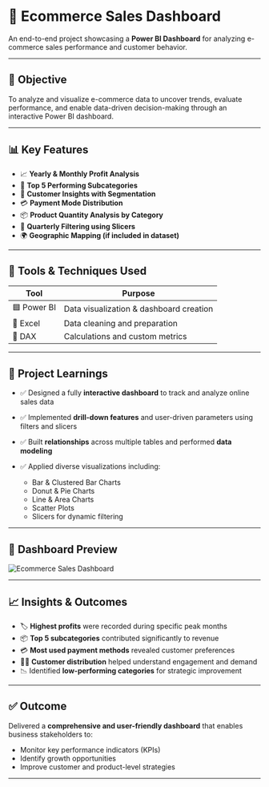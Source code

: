 

# 🛒 Ecommerce Sales Dashboard

An end-to-end project showcasing a **Power BI Dashboard** for analyzing e-commerce sales performance and customer behavior.

---

## 🎯 Objective

To analyze and visualize e-commerce data to uncover trends, evaluate performance, and enable data-driven decision-making through an interactive Power BI dashboard.

---

## 📊 Key Features

* 📈 **Yearly & Monthly Profit Analysis**
* 🧾 **Top 5 Performing Subcategories**
* 👥 **Customer Insights with Segmentation**
* 💳 **Payment Mode Distribution**
* 📦 **Product Quantity Analysis by Category**
* 📍 **Quarterly Filtering using Slicers**
* 🌍 **Geographic Mapping (if included in dataset)**

---

## 🔧 Tools & Techniques Used

| Tool        | Purpose                                 |
| ----------- | --------------------------------------- |
| 🟦 Power BI | Data visualization & dashboard creation |
| 📗 Excel    | Data cleaning and preparation           |
| 🧮 DAX      | Calculations and custom metrics         |

---

## 🚀 Project Learnings

* ✅ Designed a fully **interactive dashboard** to track and analyze online sales data
* ✅ Implemented **drill-down features** and user-driven parameters using filters and slicers
* ✅ Built **relationships** across multiple tables and performed **data modeling**
* ✅ Applied diverse visualizations including:

  * Bar & Clustered Bar Charts
  * Donut & Pie Charts
  * Line & Area Charts
  * Scatter Plots
  * Slicers for dynamic filtering

---

## 📸 Dashboard Preview

![Ecommerce Sales Dashboard](https://github.com/AaryaRajBaruah/PowerBi_Ecommerce_Sales_Deshboard/assets/91695207/fdbffb4c-60fd-4097-b2f5-3f7ce754ad25)

---

## 📈 Insights & Outcomes

* 🏷️ **Highest profits** were recorded during specific peak months
* 📦 **Top 5 subcategories** contributed significantly to revenue
* 💳 **Most used payment methods** revealed customer preferences
* 🧍‍♂️ **Customer distribution** helped understand engagement and demand
* 📉 Identified **low-performing categories** for strategic improvement

---

## ✅ Outcome

Delivered a **comprehensive and user-friendly dashboard** that enables business stakeholders to:

* Monitor key performance indicators (KPIs)
* Identify growth opportunities
* Improve customer and product-level strategies

---

